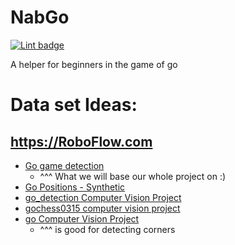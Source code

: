 # NabGo

[![Lint badge](https://github.com/camerondugan/NabGo/actions/workflows/super-linter.yml/badge.svg?branch=main)](https://github.com/camerondugan/NabGo/actions/workflows/super-linter.yml)

A helper for beginners in the game of go

# Data set Ideas:

## <https://RoboFlow.com>
- [Go game detection](https://universe.roboflow.com/test-yyxee/go-game-detection-mfkll/browse)
    - ^^^ What we will base our whole project on :)
- [Go Positions - Synthetic](https://universe.roboflow.com/synthetic-data-3ol2y/go-positions)
- [go_detection Computer Vision Project](https://universe.roboflow.com/sau-apywo/go_detection)
- [gochess0315 computer vision project](https://universe.roboflow.com/new-workspace-txw53/gochess0315)
- [go Computer Vision Project](https://universe.roboflow.com/ki-ko-nqwxm/go-xoex6)
    - ^^^ is good for detecting corners
